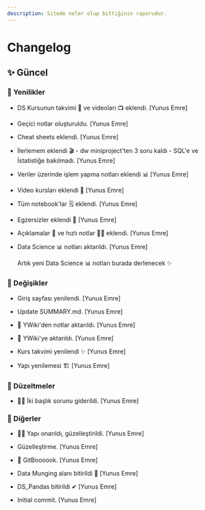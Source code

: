 ```yaml
---
description: Sitede neler olup bittiğinin raporudur.
---
```


# Changelog


## ✨ Güncel

### 🚀 Yenilikler

* DS Kursunun takvimi 📅 ve videoları 📺 eklendi. [Yunus Emre]

* Geçici notlar oluşturuldu. [Yunus Emre]

* Cheat sheets eklendi. [Yunus Emre]

* İlerlemem eklendi 🎬 - dw miniproject'ten 3 soru kaldı - SQL'e ve İstatistiğe bakılmadı. [Yunus Emre]

* Veriler üzerinde işlem yapma notları eklendi 📊 [Yunus Emre]

* Video kursları eklendi 🎦 [Yunus Emre]

* Tüm notebook'lar 🗒 eklendi. [Yunus Emre]

* Egzersizler eklendi 🚀 [Yunus Emre]

* Açıklamalar 📃 ve hızlı notlar 🏃‍♀️ eklendi. [Yunus Emre]

* Data Science 📊 notları aktarıldı. [Yunus Emre]

  Artık yeni Data Science 📊 notları burada derlenecek ✨

### 🌌 Değişikler

* Giriş sayfası yenilendi. [Yunus Emre]

* Update SUMMARY.md. [Yunus Emre]

* 📖 YWiki'den notlar aktarıldı. [Yunus Emre]

* 📖 YWiki'ye aktarıldı. [Yunus Emre]

* Kurs takvimi yenilendi ✨ [Yunus Emre]

* Yapı yenilemesi 🏗 [Yunus Emre]

### 🗽 Düzeltmeler

* 👨‍🔧 İki başlık sorunu giderildi. [Yunus Emre]

### 📡 Diğerler

* 👨‍🔧 Yapı onarıldı, güzelleştirildi. [Yunus Emre]

* Güzelleştirme. [Yunus Emre]

* 🔮 GitBoooook. [Yunus Emre]

* Data Munging alanı bitirildi 🤕 [Yunus Emre]

* DS_Pandas bitirildi ✔ [Yunus Emre]

* Initial commit. [Yunus Emre]


